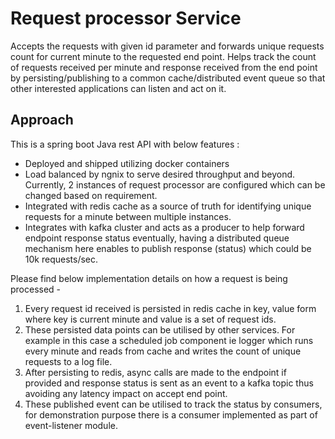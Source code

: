 # Request processor Service

Accepts the requests with given id parameter and forwards unique requests count for current minute to the requested end point.
Helps track the count of requests received per minute and response received from the end point by persisting/publishing to a common cache/distributed event queue so that other interested applications can listen and act on it.
 

## Approach 

This is a spring boot Java rest API with below features :
 - Deployed and shipped utilizing docker containers
 - Load balanced by ngnix to serve desired throughput and beyond. Currently, 2 instances of request processor are configured which can be changed based on requirement.
 - Integrated with redis cache as a source of truth for identifying unique requests for a minute between multiple instances.
 - Integrates with kafka cluster and acts as a producer to help forward endpoint response status eventually, having a distributed queue mechanism here enables to publish response (status) which could be 10k requests/sec.
 
Please find below implementation details on how a request is being processed -

1. Every request id received is persisted in redis cache in key, value form where key is current minute and value is a set of request ids.
2. These persisted data points can be utilised by other services. 
   For example in this case a scheduled job component ie logger which runs every minute and reads from cache and writes the count of unique requests to a log file.
3. After persisting to redis, async calls are made to the endpoint if provided and response status is sent as an event to a kafka topic thus avoiding any latency impact on accept end point.
4. These published event can be utilised to track the status by consumers, for demonstration purpose there is a consumer implemented as part of event-listener module.








